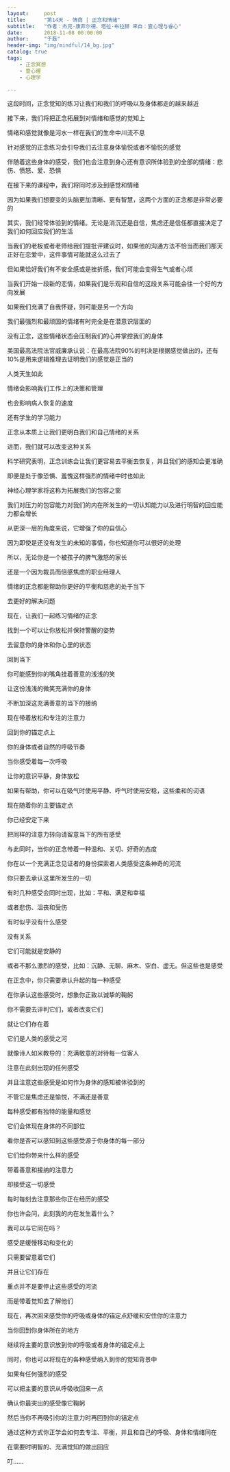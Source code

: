 ```yaml
---
layout:     post
title:      "第14天 - 情商 | 正念和情绪"
subtitle:   "作者：杰克·康菲尔德、塔拉·布拉赫 来自：壹心理与睿心"
date:       2018-11-08 00:00:00
author:     "于磊"
header-img: "img/mindful/14_bg.jpg"
catalog: true
tags:
    - 正念冥想
    - 壹心理
    - 心理学

---
```


这段时间，正念觉知的练习让我们和我们的呼吸以及身体都走的越来越近

接下来，我们将把正念拓展到对情绪和感觉的觉知上

情绪和感觉就像是河水一样在我们的生命中川流不息

针对感觉的正念练习会引导我们去注意身体愉悦或者不愉悦的感觉

伴随着这些身体的感受，我们也会注意到身心还有意识所体验到的全部的情绪：悲伤、愤怒、爱、恐惧

在接下来的课程中，我们将同时涉及到感觉和情绪

因为如果我们想要变的头脑更加清晰、更有智慧，这两个方面的正念都是非常必要的

其实，我们经常体验到的情绪。无论是消沉还是自信，焦虑还是信任都直接决定了我们如何回应我们的生活

当我们的老板或者老师给我们提批评建议时，如果他的沟通方法不恰当而我们那天正好在恋爱中，这件事情可能就这么过去了

但如果恰好我们有不安全感或是挫折感，我们可能会变得生气或者心烦

当我们开始一段新的恋情，如果我们是乐观和自信的这段关系可能会往一个好的方向发展

如果我们充满了自我怀疑，则可能是另一个方向

我们最强烈和最顽固的情绪有时完全是在潜意识层面的

没有正念，这些情绪状态会压制我们的心并掌控我们的身体

美国最高法院法官威廉承认说：在最高法院90%的判决是根据感觉做出的，还有10%是用来逻辑推理去证明我们的感觉是正当的

人类天生如此 

情绪会影响我们工作上的决策和管理

也会影响病人恢复的速度

还有学生的学习能力

正念从本质上让我们更明白我们和自己情绪的关系

进而，我们就可以改变这种关系

科学研究表明，正念训练会让我们更容易去平衡去恢复，并且我们的感知会更准确

即便是处于像恐惧、羞愧这样强烈的情绪中时也如此

神经心理学家将这称为拓展我们的包容之窗

我们对压力的包容能力对我们的内在所发生的一切认知能力以及进行明智的回应能力都会增长

从更深一层的角度来说，它增强了你的自信心

因为即使是还没有发生的未知的事情，你也知道你可以很好的处理

所以，无论你是一个被孩子的脾气激怒的家长

还是一个因为裁员而倍感焦虑的职业经理人

情绪的正念都能帮助你更好的平衡和慈悲的处于当下

去更好的解决问题

现在，让我们一起练习情绪的正念

找到一个可以让你放松并保持警醒的姿势

去留意你的身体和你心里的状态

回到当下

你可能感到你的嘴角挂着善意的浅浅的笑

让这份浅浅的微笑充满你的身体

不断加深这充满善意的当下的接纳

现在带着放松和专注的注意力

回到你的锚定点上

你的身体或者自然的呼吸节奏

当你感受着每一次呼吸

让你的意识平静，身体放松

如果有帮助，你可以在吸气时使用平静、呼气时使用安稳，这些柔和的词语

现在随着你的主要锚定点

你已经安定下来

把同样的注意力转向请留意当下的所有感受

与此同时，当你的正念带着一种温和、关切、好奇的态度

你在以一个充满正念见证者的身份探索者人类感受这条神奇的河流

你只要去承认这里所发生的一切

有时几种感受会同时出现，比如：平和、满足和幸福

或者悲伤、沮丧和受伤

有时似乎没有什么感受

没有关系

它们可能就是安静的

或者不那么激烈的感受，比如：沉静、无聊、麻木、空白、虚无。但这些也是感受

在正念中，你只需要承认升起的每一种感受

在你承认这些感受时，想象你正致以诚挚的鞠躬

你不需要去评判它们，或者改变它们

就让它们存在着

它们是人类的感受之河

就像诗人如米教导的：充满敬意的对待每一位客人

注意在此刻出现的任何感受

并且注意这些感受是如何作为身体的感知被体验到的

不管它是焦虑还是愉悦，不满还是善意

每种感受都有独特的能量和感觉

它们会体现在身体的不同部位

看你是否可以感知到这些感受源于你身体的每一部分

它们给你带来什么样的感受

带着善意和接纳的注意力

却接受这一切感受

每时每刻去注意那些你正在经历的感受

你也许会问，此刻我的内在发生着什么？

我可以与它同在吗？

感受是缓慢移动和变化的

只需要留意着它们

并且让它们存在

重点并不是要停止这些感受的河流

而是带着觉知去了解他们

现在，再次回来感受你的呼吸或身体的锚定点舒缓和安住你的注意力

当你回到你身体所在的地方

继续将主要的意识放到你的呼吸或者身体的锚定点上

同时，你也可以将现在的各种感受纳入到你的觉知背景中

如果有任何强烈的感受

可以把主要的意识从呼吸收回来一点

确认你最突出的感受像它鞠躬

然后当你不再吸引你的注意力时再回到你的锚定点

通过这种方式你正学会如何去专注、平衡，并且和自己的呼吸、身体和情绪同在

在需要时明智的、充满觉知的做出回应

叮......

